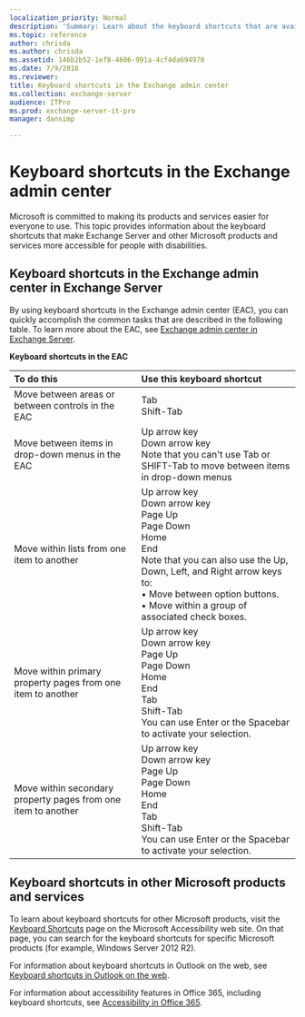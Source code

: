 ```yaml
---
localization_priority: Normal
description: 'Summary: Learn about the keyboard shortcuts that are available in the Exchange admin center in Exchange Server.'
ms.topic: reference
author: chrisda
ms.author: chrisda
ms.assetid: 146b2b52-1ef8-4606-991a-4cf4da694970
ms.date: 7/9/2018
ms.reviewer: 
title: Keyboard shortcuts in the Exchange admin center
ms.collection: exchange-server
audience: ITPro
ms.prod: exchange-server-it-pro
manager: dansimp

---
```


# Keyboard shortcuts in the Exchange admin center

Microsoft is committed to making its products and services easier for everyone to use. This topic provides information about the keyboard shortcuts that make Exchange Server and other Microsoft products and services more accessible for people with disabilities.

## Keyboard shortcuts in the Exchange admin center in Exchange Server

By using keyboard shortcuts in the Exchange admin center (EAC), you can quickly accomplish the common tasks that are described in the following table. To learn more about the EAC, see [Exchange admin center in Exchange Server](../architecture/client-access/exchange-admin-center.md).

**Keyboard shortcuts in the EAC**

|**To do this**|**Use this keyboard shortcut**|
|:-----|:-----|
|Move between areas or between controls in the EAC|Tab  <br/> Shift-Tab|
|Move between items in drop-down menus in the EAC|Up arrow key  <br/> Down arrow key  <br/> Note that you can't use Tab or SHIFT-Tab to move between items in drop-down menus|
|Move within lists from one item to another|Up arrow key  <br/> Down arrow key  <br/> Page Up  <br/> Page Down  <br/> Home  <br/> End  <br/> Note that you can also use the Up, Down, Left, and Right arrow keys to:  <br/> • Move between option buttons.  <br/> • Move within a group of associated check boxes.|
|Move within primary property pages from one item to another|Up arrow key  <br/> Down arrow key  <br/> Page Up  <br/> Page Down  <br/> Home  <br/> End  <br/> Tab  <br/> Shift-Tab  <br/> You can use Enter or the Spacebar to activate your selection.|
|Move within secondary property pages from one item to another|Up arrow key  <br/> Down arrow key  <br/> Page Up  <br/> Page Down  <br/> Home  <br/> End  <br/> Tab  <br/> Shift-Tab  <br/> You can use Enter or the Spacebar to activate your selection.|

## Keyboard shortcuts in other Microsoft products and services

To learn about keyboard shortcuts for other Microsoft products, visit the [Keyboard Shortcuts](https://go.microsoft.com/fwlink/p/?LinkId=248894) page on the Microsoft Accessibility web site. On that page, you can search for the keyboard shortcuts for specific Microsoft products (for example, Windows Server 2012 R2).

For information about keyboard shortcuts in Outlook on the web, see [Keyboard shortcuts in Outlook on the web](https://go.microsoft.com/fwlink/p/?LinkId=823540).

For information about accessibility features in Office 365, including keyboard shortcuts, see [Accessibility in Office 365](https://go.microsoft.com/fwlink/p/?LinkID=521946).



